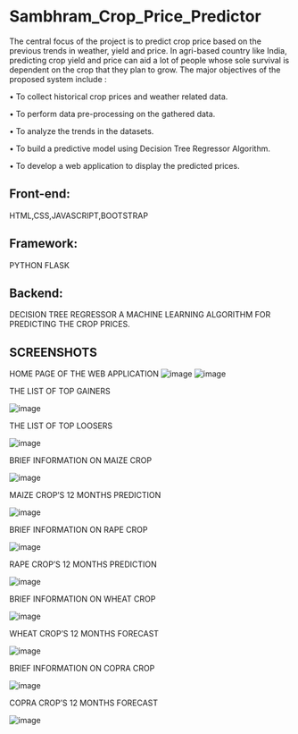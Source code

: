 # Sambhram_Crop_Price_Predictor

The central focus of the project is to predict crop price based on the previous trends in   weather, yield and price. In agri-based country like India, predicting crop yield and price can aid a lot of people whose sole survival is dependent on the crop that they plan to grow.
The major objectives of the proposed system include :

•	To collect historical crop prices and weather related data.

•	To perform data pre-processing on the gathered data.

•	To analyze the trends in the datasets. 

•	To build a predictive model using Decision Tree Regressor Algorithm.

•	To develop a web application to display the predicted prices.


## Front-end: 

HTML,CSS,JAVASCRIPT,BOOTSTRAP

## Framework: 

PYTHON FLASK

## Backend: 

DECISION TREE REGRESSOR A MACHINE LEARNING ALGORITHM FOR PREDICTING THE CROP PRICES.

## SCREENSHOTS

HOME PAGE OF THE WEB APPLICATION
![image](https://github.com/ssneelu13/Sambhram_Crop_Price_Predictor/assets/97376269/cdf0e0f6-44b9-490b-8fd9-83a1a2478799)
![image](https://github.com/ssneelu13/Sambhram_Crop_Price_Predictor/assets/97376269/eede3b0e-beea-4edf-ac2f-40cb9208d15d)


THE LIST OF TOP GAINERS

![image](https://github.com/ssneelu13/Sambhram_Crop_Price_Predictor/assets/97376269/f6a8b27c-a7b5-4aab-abb9-ac492bfeb842)


THE LIST OF TOP LOOSERS

![image](https://github.com/ssneelu13/Sambhram_Crop_Price_Predictor/assets/97376269/22d81ba0-ab8e-43ec-80d9-6df6d27641c9)


BRIEF INFORMATION ON MAIZE CROP

![image](https://github.com/ssneelu13/Sambhram_Crop_Price_Predictor/assets/97376269/1991ddeb-28d2-4286-8a41-48e0453a9b55)


MAIZE CROP’S 12 MONTHS PREDICTION

![image](https://github.com/ssneelu13/Sambhram_Crop_Price_Predictor/assets/97376269/1a7d4809-7101-465f-865f-4633e393740d)


BRIEF INFORMATION ON RAPE CROP

![image](https://github.com/ssneelu13/Sambhram_Crop_Price_Predictor/assets/97376269/36289343-826e-481d-9957-a2375f352898)


RAPE CROP’S 12 MONTHS PREDICTION

![image](https://github.com/ssneelu13/Sambhram_Crop_Price_Predictor/assets/97376269/766985fd-e32f-407f-9991-e1b19c5bea85)



 BRIEF INFORMATION ON WHEAT CROP
 
 ![image](https://github.com/ssneelu13/Sambhram_Crop_Price_Predictor/assets/97376269/623840a2-1aae-4d27-b4e9-9f7c55b2ae0d)
 

WHEAT CROP’S 12 MONTHS FORECAST

![image](https://github.com/ssneelu13/Sambhram_Crop_Price_Predictor/assets/97376269/4e7f9fb0-7ccb-440f-a34e-712c677b33f1)


BRIEF INFORMATION ON COPRA CROP

![image](https://github.com/ssneelu13/Sambhram_Crop_Price_Predictor/assets/97376269/7a510eaa-734d-4da3-adfd-59fa66ce095b)


COPRA CROP’S 12 MONTHS FORECAST

![image](https://github.com/ssneelu13/Sambhram_Crop_Price_Predictor/assets/97376269/34f31162-a4ae-4449-ab86-3d2a9bb466e3)


